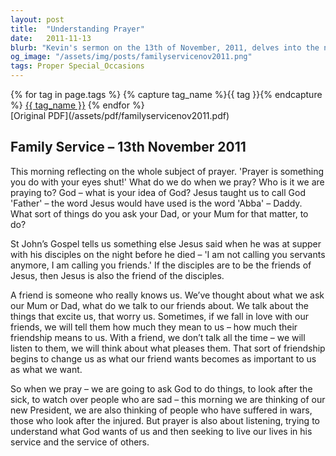 ```yaml
---
layout: post
title:  "Understanding Prayer"
date:   2011-11-13
blurb: "Kevin's sermon on the 13th of November, 2011, delves into the nature of prayer, encouraging us to view God as a friend rather than a distant figure. He emphasizes the importance of communication in prayer, not just asking for things but also listening and understanding God's will. The sermon also touches on the significance of praying for others, including the new President and those affected by wars."
og_image: "/assets/img/posts/familyservicenov2011.png"
tags: Proper Special_Occasions
---    
```

<div class="tag-pills">
  {% for tag in page.tags %}
    {% capture tag_name %}{{ tag }}{% endcapture %}
    <a href="{{ site.baseurl }}/tag/{{ tag_name }}" class="tag-pill">{{ tag_name }}</a>
  {% endfor %}
</div>
[Original PDF](/assets/pdf/familyservicenov2011.pdf)

## Family Service – 13th November 2011

This morning reflecting on the whole subject of prayer. 'Prayer is something you do with your eyes shut!' What do we do when we pray? Who is it we are praying to? God – what is your idea of God? Jesus taught us to call God 'Father' – the word Jesus would have used is the word 'Abba' – Daddy. What sort of things do you ask your Dad, or your Mum for that matter, to do?

St John’s Gospel tells us something else Jesus said when he was at supper with his disciples on the night before he died – 'I am not calling you servants anymore, I am calling you friends.' If the disciples are to be the friends of Jesus, then Jesus is also the friend of the disciples.

A friend is someone who really knows us. We’ve thought about what we ask our Mum or Dad, what do we talk to our friends about. We talk about the things that excite us, that worry us. Sometimes, if we fall in love with our friends, we will tell them how much they mean to us – how much their friendship means to us. With a friend, we don’t talk all the time – we will listen to them, we will think about what pleases them. That sort of friendship begins to change us as what our friend wants becomes as important to us as what we want.

So when we pray – we are going to ask God to do things, to look after the sick, to watch over people who are sad – this morning we are thinking of our new President, we are also thinking of people who have suffered in wars, those who look after the injured. But prayer is also about listening, trying to understand what God wants of us and then seeking to live our lives in his service and the service of others.
